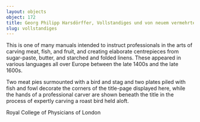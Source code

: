 ```yaml
---
layout: objects
object: 172
title: Georg Philipp Harsdörffer, Vollstandiges und von neuem vermehrtes Trincir-Buch (Nuremberg, 1657)
slug: vollstandiges
---
```

This is one of many manuals intended to instruct professionals in the arts of carving meat, fish, and fruit, and creating elaborate centrepieces from sugar-paste, butter, and starched and folded linens. These appeared in various languages all over Europe between the late 1400s and the late 1600s.

Two meat  pies surmounted with a bird and stag and two  plates piled with fish and fowl decorate the corners of the title-page displayed here, while the hands of a professional carver are shown beneath the title in the process of expertly carving a roast bird held aloft.  

Royal College of Physicians of London
